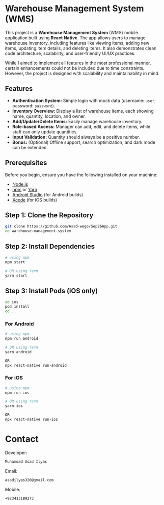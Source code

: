 # Warehouse Management System (WMS)

This project is a **Warehouse Management System** (WMS) mobile application built using **React Native**. The app allows users to manage warehouse inventory, including features like viewing items, adding new items, updating item details, and deleting items. It also demonstrates clean code architecture, scalability, and user-friendly UI/UX practices.

While I aimed to implement all features in the most professional manner, certain enhancements could not be included due to time constraints. However, the project is designed with scalability and maintainability in mind.

## Features

- **Authentication System:** Simple login with mock data (username: `user`, password: `password`).
- **Inventory Overview:** Display a list of warehouse items, each showing name, quantity, location, and owner.
- **Add/Update/Delete Items:** Easily manage warehouse inventory.
- **Role-based Access:** Manager can add, edit, and delete items, while staff can only update quantities.
- **Input Validation:** Quantity should always be a positive number.
- **Bonus:** (Optional) Offline support, search optimization, and dark mode can be extended.

## Prerequisites

Before you begin, ensure you have the following installed on your machine:

- [Node.js](https://nodejs.org/)
- [npm](https://www.npmjs.com/) or [Yarn](https://yarnpkg.com/)
- [Android Studio](https://developer.android.com/studio) (for Android builds)
- [Xcode](https://developer.apple.com/xcode/) (for iOS builds)

## Step 1: Clone the Repository

```bash
git clone https://github.com/Asad-wego/Sep26App.git
cd warehouse-management-system
```

## Step 2: Install Dependencies

```bash
# using npm
npm start

# OR using Yarn
yarn start
```

## Step 3: Install Pods (iOS only)

```bash
cd ios
pod install
cd ..
```

### For Android

```bash
# using npm
npm run android

# OR using Yarn
yarn android

OR
npx react-native run-android

```

### For iOS

```bash
# using npm
npm run ios

# OR using Yarn
yarn ios

OR
npx react-native run-ios

```

# Contact

Developer:

```bash
Muhammad Asad Ilyas
```

Email:

```bash
asadilyas320@gmail.com
```

Mobile:

```bash
+923413189273
```
